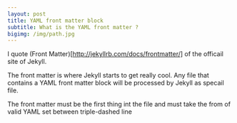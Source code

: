 ```yaml
---
layout: post
title: YAML front matter block
subtitle: What is the YAML front matter ?
bigimg: /img/path.jpg
---
```


I quote (Front Matter)[http://jekyllrb.com/docs/frontmatter/] of the officail site of Jekyll.

The front matter is where Jekyll starts to get really cool. Any file that contains a YAML front matter block will be processed by Jekyll as specail file.

The front matter must be the first thing int the file and must take the from of valid YAML set between triple-dashed line
